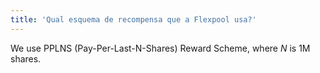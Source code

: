 ```yaml
---
title: 'Qual esquema de recompensa que a Flexpool usa?'
---
```


We use PPLNS (Pay-Per-Last-N-Shares) Reward Scheme, where _N_ is 1M shares.
